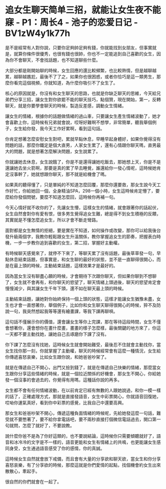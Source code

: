 # 追女生聊天简单三招，就能让女生夜不能寐 - P1：周长4 - 池子的恋爱日记 - BV1zW4y1k77h

是不是經常有人對你說，只要你足夠帥足夠有錢，你就能找到女朋友，但事實就是，就算你條件很優秀，也很有錢也很帥，你也不一定能追到自己喜歡的女生，因為你不會聊天，不會找話題，也不知道聊些什麼。

大部分都是剛開始聊的時候，女生回應的還比較頻繁，也比較熱情，但是越聊越累，越聊越尷尬，最後不了了之，如果你也很困惑，或者你恰巧是這一類男生，那麼你看完這個視頻，你就知道，為什麼你吸引不了女生了。

核心的原因就是，你沒有和女生聊天的思路，也就是你缺乏聊天的思維，今天給兄弟們分享三招，讓女生對你欲罷不能的聊天技巧，點個贊，現在開始，第一，反轉聊天，就是你要學會聊天的時候，製造反差感，調動女生情緒。

讓女生的情緒，根據你的話題做情緒的過山車，只要讓女生產生情緒波動了，她才會喜歡上你，這時候有兄弟就會說，哎呀好難啊不想學，非常簡單，聽我舉個例子，女生給你發，我今天工作好累啊，看到這句話。

你肯定想著怎麼安慰女生對吧，累就早點休息，早睡早起身體好，如果你覺得沒有問題的話，那麼你鐵定是個大直男，人家女生累了，還有心情跟你聊天嗎，直男最大的問題，就是想著怎麼解決問題，女生說累了。

你就讓她去休息，女生說餓了，你是不是還得讓她吃飯去，那她想上天，你是不是還讓她去坐火箭啊，那要是真的累了早去睡覺，誰還給你一發心情呢，這時候她肯定沒事幹了，她就想跟你聊天，那不就是給機會了嗎。

如果真的聽得懂了，只是單純的不知道怎麼回覆，那麼你還要救，那女生說今天工作好忙，你給她回一個，全身精油SPA，298一個小時，女生這時候肯定懵了，要麼給你發個問號，要麼不知道怎麼回，這時候你再補一句。

今天心情好就不收你的了，先讓女生懵，這樣女生的情緒，就會跟著你的話起伏，女生自然會對你有愛有恨，很多男生覺得追女生難，總是得不到女生積極的反饋，其實就是不懂怎麼追女生，所以才會不斷走彎路。

面對都是女生無情的拒絕，要是實在不知道，如何操作或改變，那你可以給我後台發升級兩個字，我教你輕鬆跟女生升溫關係，教你掌握追女生的節奏，把握表白時機，一步一步教你追到喜歡的女生，第二招，掌握好主動權。

有時候聊天感覺來了，就停不下來了，等聊天累了沒有話題，最後草草發一句，早點休息結束話題，但事實是，和女生聊的最好的狀態，並不是一直聊得很開心，而是在最上頭的時候，主動結束話題，這樣效果才是最好的。

因為當女生沒有聊盡心願的時候，才會期待下次跟你聊天，但如果你聊到不想聊了，女生就不會再有，和你聊天的慾望了，聊天情緒上頭過後，聊天的慾望肯定會慢慢減少，與其讓女生千年下頭，還不如在聊天最上頭的時候。

主動結束話題，讓她對你始終保持一個上頭的狀態，這樣才能讓女生猶豫未盡，女生也才會一直想著你，舉個例子，比如你和女生聊天聊得很開心的時候，猝不及防說一句，我突然想起我等等還有繪畫課，等我下課再聊唄。

這句話不僅展示你的價值，還會讓女生等你上完課，那在等待這段時間，女生不僅會想著你，還會想你在畫什麼畫，畫畫的樣子怎麼樣，最後關鍵的地方來了，你這一天都不要主動找她，讓她自己去琢磨你下課了沒有。

你下課了怎麼沒有找她，這時候女生就會開始難受，最後忍不住就會主動找你，當女生找你那一刻，你就掌握了主動權，聊天的時候經常會有這麼一種情況，女生給你傳遞喜怒哀樂，比如女生跟你說，和她爸爸吵架了。

就是在傳遞自己不開心，出門又撿到錢了，就是在傳遞自己快樂的情緒，那麼當女生跟你分享這些情緒的時候，就是一個拉近關係的好機會，那女生不開心，你給她發一個沒事的會過去的，你覺得有用嗎，這種話你說的再多。

女生都不會有任何情緒波動，在以前肯定已經有無數的人跟她說過，和你一模一樣的話了，正確處理方式，那就是直接發語音，女生中彩票開心，你就語音回復她，哎呦你運氣真好，看到你中彩票的感覺，比我自己中還要高興。

那女生和爸爸吵架不開心，傳遞這種負面情緒的時候呢，先給她發這麼一句話，難受就不要憋著了，要不給你拿電話吧，要不兩秒直接打個微信電話過去，開口第一句就問，怎麼了就好了，不要說教。

說什麼你爸不是為了你好這類的，也不要說結論，這時候你只需要傾聽就好了，語音和冰冷冷的文字是不一樣的，語音更能和女生有情緒上的共鳴，也更能讓女生感同身受，女生通過語音感受了你的感情，你的真誠。

這時候女生自然就會放下戒備，而且會有大量的分享欲和聊天欲，當女生和你分享喜怒哀樂，有了分享欲的時候，那麼這就是你們愛情的起點，找個機會約女生出來散散心，牽起手。

很自然的你們就會在一起了。